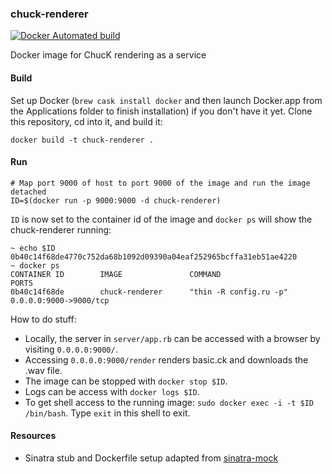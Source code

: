 ### chuck-renderer

[![Docker Automated build](https://img.shields.io/docker/automated/markcerqueira/chuck-renderer.svg?maxAge=2592000?style=plastic)](https://hub.docker.com/r/markcerqueira/chuck-renderer/)

Docker image for ChucK rendering as a service

#### Build

Set up Docker (`brew cask install docker` and then launch Docker.app from the Applications folder to finish installation) if you don't have it yet. Clone this repository, cd into it, and build it:

	docker build -t chuck-renderer .

#### Run
	# Map port 9000 of host to port 9000 of the image and run the image detached
	ID=$(docker run -p 9000:9000 -d chuck-renderer)

`ID` is now set to the container id of the image and `docker ps` will show the chuck-renderer running:

	~ echo $ID
	0b40c14f68de4770c752da68b1092d09390a04eaf252965bcffa31eb51ae4220
	~ docker ps
	CONTAINER ID        IMAGE               COMMAND                   PORTS 
	0b40c14f68de        chuck-renderer      "thin -R config.ru -p"    0.0.0.0:9000->9000/tcp

How to do stuff: 

* Locally, the server in `server/app.rb` can be accessed with a browser by visiting `0.0.0.0:9000/`.
* Accessing `0.0.0.0:9000/render` renders basic.ck and downloads the .wav file.
* The image can be stopped with `docker stop $ID`.
* Logs can be access with `docker logs $ID`.
* To get shell access to the running image: `sudo docker exec -i -t $ID /bin/bash`. Type `exit` in this shell to exit.

#### Resources

* Sinatra stub and Dockerfile setup adapted from [sinatra-mock][1]

[1]: https://github.com/thoom/sinatra-mock
[2]: https://blog.docker.com/2013/11/introducing-trusted-builds/
